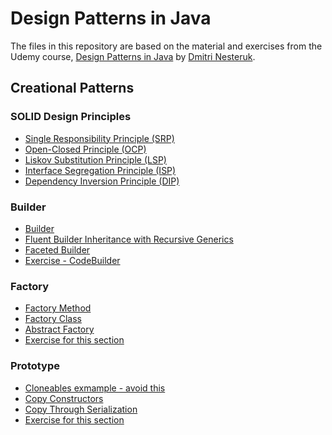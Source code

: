 # Design Patterns in Java
The files in this repository are based on the material and exercises from the Udemy course, [Design Patterns in Java](https://www.udemy.com/course/design-patterns-java/) by [Dmitri Nesteruk](https://www.udemy.com/user/dmitrinesteruk/).
## Creational Patterns
### SOLID Design Principles 
- [Single Responsibility Principle (SRP)](https://github.com/ihouwat/Udemy-java-design-patterns/blob/master/src/com/solidprinciples/srp/SRP.java)
- [Open-Closed Principle (OCP)](https://github.com/ihouwat/Udemy-java-design-patterns/blob/master/src/com/solidprinciples/ocp/OCP.java)
- [Liskov Substitution Principle (LSP)](https://github.com/ihouwat/Udemy-java-design-patterns/blob/master/src/com/solidprinciples/lsp/LSP.java)
- [Interface Segregation Principle (ISP)](https://github.com/ihouwat/Udemy-java-design-patterns/blob/master/src/com/solidprinciples/isp/ISP.java)
- [Dependency Inversion Principle (DIP)](https://github.com/ihouwat/Udemy-java-design-patterns/blob/master/src/com/solidprinciples/dip/DIP.java)
### Builder
- [Builder](https://github.com/ihouwat/Udemy-java-design-patterns/blob/master/src/com/creational/builder/Builder.java)
- [Fluent Builder Inheritance with Recursive Generics](https://github.com/ihouwat/Udemy-java-design-patterns/blob/master/src/com/creational/builder/RecursiveGenerics.java)
- [Faceted Builder](https://github.com/ihouwat/Udemy-java-design-patterns/blob/master/src/com/creational/builder/facets/BuilderFacets.java)
- [Exercise - CodeBuilder](https://github.com/ihouwat/Udemy-java-design-patterns/blob/master/src/com/creational/builder/CodeBuilder.java)
### Factory
- [Factory Method](https://github.com/ihouwat/Udemy-java-design-patterns/blob/master/src/com/creational/factories/FactoryMethod.java)
- [Factory Class](https://github.com/ihouwat/Udemy-java-design-patterns/blob/master/src/com/creational/factories/Factory.java)
- [Abstract Factory](https://github.com/ihouwat/Udemy-java-design-patterns/blob/master/src/com/creational/factories/AbstractFactory.java)
- [Exercise for this section](https://github.com/ihouwat/Udemy-java-design-patterns/blob/master/src/com/creational/factories/FactoryCodingExercise.java)
### Prototype
- [Cloneables exmample - avoid this]()
- [Copy Constructors]()
- [Copy Through Serialization]()
- [Exercise for this section]()